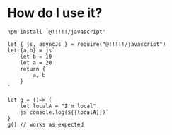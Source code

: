 # How do I use it?


`npm install '@!!!!!/javascript'`

```
let { js, asyncJs } = require("@!!!!!/javascript")
let {a,b} = js`
    let b = 10
    let a = 20
    return {
        a, b
    }
`

let g = ()=> {
    let localA = "I'm local"
    js`console.log(${{localA}})`
}
g() // works as expected
```